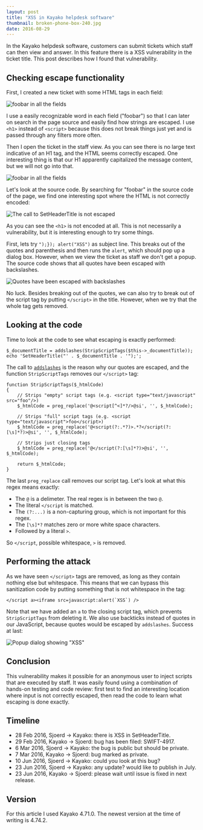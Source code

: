 ```yaml
---
layout: post
title: "XSS in Kayako helpdesk software"
thumbnail: broken-phone-box-240.jpg
date: 2016-08-29
---
```


In the Kayako helpdesk software, customers can submit tickets which staff can then view and answer. In this feature there is  a XSS vulnerability in the ticket title. This post describes how I found that vulnerability.

## Checking escape functionality

First, I created a new ticket with some HTML tags in each field:

![<h1>foobar</h1> in all the fields](/images/kayako-xss-foobar-ticket.png)

I use a easily recognizable word in each field ("foobar") so that I can later on search in the page source and easily find how strings are escaped. I use `<h1>` instead of `<script>` because this does not break things just yet and is passed through any filters more often.

Then I open the ticket in the staff view. As you can see there is no large text indicative of an H1 tag, and the HTML seems correctly escaped. One interesting thing is that our H1 apparently capitalized the message content, but we will not go into that.

![<h1>foobar</h1> in all the fields](/images/kayako-xss-foobar-ticket-staff.png)

Let's look at the source code. By searching for "foobar" in the source code of the page, we find one interesting spot where the HTML is not correctly encoded:

![The call to SetHeaderTitle is not escaped](/images/kayako-xss-foobar-ticket-source.png)

As you can see the `<h1>` is not encoded at all. This is not necessarily a vulnerability, but it is interesting enough to try some things.

First, lets try `");}); alert("XSS")` as subject line. This breaks out of the quotes and parenthesis and then runs the `alert`, which should pop up a dialog box. However, when we view the ticket as staff we don't get a popup. The source code shows that all quotes have been escaped with backslashes.

![Quotes have been escaped with backslashes](/images/kayako-xss-foobar-ticket-quotes.png)

No luck. Besides breaking out of the quotes, we can also try to break out of the script tag by putting `</script>` in the title. However, when we try that the whole tag gets removed.

## Looking at the code

Time to look at the code to see what escaping is exactly performed:

    $_documentTitle = addslashes(StripScriptTags($this->_documentTitle));
    echo 'SetHeaderTitle("' . $_documentTitle . '");';

The call to [`addslashes`](http://php.net/manual/en/function.addslashes.php) is the reason why our quotes are escaped, and the function `StripScriptTags` removes our `</script>` tag:

    function StripScriptTags($_htmlCode)
    {
        // Strips "empty" script tags (e.g. <script type="text/javascript" src="foo"/>)
        $_htmlCode = preg_replace('@<script[^<]*?/>@si', '', $_htmlCode);

        // Strips "full" script tags (e.g. <script type="text/javascript">foo</script>)
        $_htmlCode = preg_replace('@<script(?:.*?)>.*?</script(?:[\s]*?)>@si', '', $_htmlCode);

        // Strips just closing tags
        $_htmlCode = preg_replace('@</script(?:[\s]*?)>@si', '', $_htmlCode);

        return $_htmlCode;
    }


The last `preg_replace` call removes our script tag. Let's look at what this regex means exactly:

* The `@` is a delimeter. The real regex is in between the two `@`.
* The literal `</script` is matched.
* The `(?:...)` is a non-capturing group, which is not important for this regex.
* The `[\s]*?` matches zero or more white space characters.
* Followed by a literal `>`.

So `</script`, possible whitespace, `>` is removed. 

## Performing the attack

As we have seen `</script>` tags are removed, as long as they contain nothing else but whitespace. This means that we can bypass this sanitization code by putting something that is not whitespace in the tag:

    </script a><iframe src=javascript:alert(`XSS`) />

Note that we have added an `a` to the closing script tag, which prevents `StripScriptTags` from deleting it. We also use backticks instead of quotes in our JavaScript, because quotes would be escaped by `addslashes`. Success at last:

![Popup dialog showing "XSS"](/images/kayako-xss-foobar-ticket-xss.png)

## Conclusion

This vulnerability makes it possible for an anonymous user to inject scripts that are executed by staff. It was easily found using a combination of hands-on testing and code review: first test to find an interesting location where input is not correctly escaped, then read the code to learn what escaping is done exactly.

## Timeline

* 28 Feb 2016, Sjoerd → Kayako: there is XSS in SetHeaderTitle.
* 29 Feb 2016, Kayako → Sjoerd: bug has been filed: SWIFT-4917.
* 6 Mar 2016, Sjoerd → Kayako: the bug is public but should be private.
* 7 Mar 2016, Kayako → Sjoerd: bug marked as private.
* 10 Jun 2016, Sjoerd → Kayako: could you look at this bug?
* 23 Jun 2016, Sjoerd → Kayako: any update? would like to publish in July.
* 23 Jun 2016, Kayako → Sjoerd: please wait until issue is fixed in next release.

## Version 

For this article I used Kayako 4.71.0. The newest version at the time of writing is 4.74.2.
